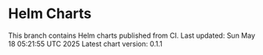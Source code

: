 # Helm Charts
This branch contains Helm charts published from CI.
Last updated: Sun May 18 05:21:55 UTC 2025
Latest chart version: 0.1.1
